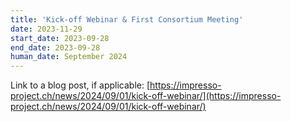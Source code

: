 ```yaml
---
title: 'Kick-off Webinar & First Consortium Meeting'
date: 2023-11-29
start_date: 2023-09-28
end_date: 2023-09-28
human_date: September 2024
---
```


Link to a blog post, if applicable: [https://impresso-project.ch/news/2024/09/01/kick-off-webinar/](https://impresso-project.ch/news/2024/09/01/kick-off-webinar/)
